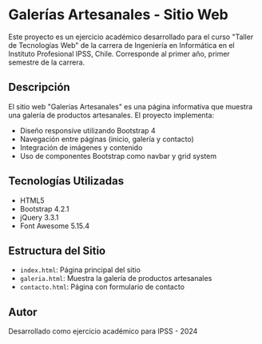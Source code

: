 # Galerías Artesanales - Sitio Web

Este proyecto es un ejercicio académico desarrollado para el curso "Taller de Tecnologías Web" de la carrera de Ingeniería en Informática en el Instituto Profesional IPSS, Chile. Corresponde al primer año, primer semestre de la carrera.

## Descripción

El sitio web "Galerías Artesanales" es una página informativa que muestra una galería de productos artesanales. El proyecto implementa:

- Diseño responsive utilizando Bootstrap 4
- Navegación entre páginas (inicio, galería y contacto)
- Integración de imágenes y contenido
- Uso de componentes Bootstrap como navbar y grid system

## Tecnologías Utilizadas

- HTML5
- Bootstrap 4.2.1
- jQuery 3.3.1
- Font Awesome 5.15.4

## Estructura del Sitio

- `index.html`: Página principal del sitio
- `galeria.html`: Muestra la galería de productos artesanales
- `contacto.html`: Página con formulario de contacto

## Autor

Desarrollado como ejercicio académico para IPSS - 2024
